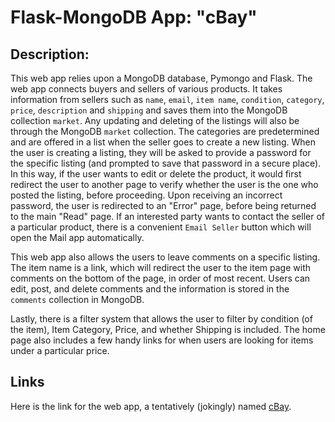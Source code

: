 # Flask-MongoDB App: "cBay"

## Description:

This web app relies upon a MongoDB database, Pymongo and Flask. The web app connects buyers and sellers of various products. It takes information from sellers such as `name`, `email`, `item name`, `condition`, `category`, `price`, `description` and `shipping` and saves them into the MongoDB collection `market`. Any updating and deleting of the listings will also be through the MongoDB `market` collection. The categories are predetermined and are offered in a list when the seller goes to create a new listing. When the user is creating a listing, they will be asked to provide a password for the specific listing (and prompted to save that password in a secure place). In this way, if the user wants to edit or delete the product, it would first redirect the user to another page to verify whether the user is the one who posted the listing, before proceeding. Upon receiving an incorrect password, the user is redirected to an "Error" page, before being returned to the main "Read" page. If an interested party wants to contact the seller of a particular product, there is a convenient `Email Seller` button which will open the Mail app automatically.

This web app also allows the users to leave comments on a specific listing. The item name is a link, which will redirect the user to the item page with comments on the bottom of the page, in order of most recent. Users can edit, post, and delete comments and the information is stored in the `comments` collection in MongoDB. 

Lastly, there is a filter system that allows the user to filter by condition (of the item), Item Category, Price, and whether Shipping is included. The home page also includes a few handy links for when users are looking for items under a particular price.
 
## Links

Here is the link for the web app, a tentatively (jokingly) named [cBay](https://i6.cims.nyu.edu/~yx2017/web-app-charlie-solo/flask.cgi/).

<!-- ## Collaborators -->

<!-- Charlie Xiang, yx2017, [Github](https://github.com/xiang-charlie)    -->
<!-- Rachel Qiu, rq374, [Github](https://github.com/Rachelq7) -->
